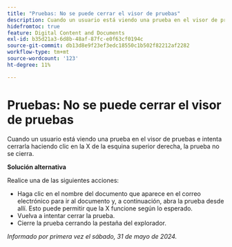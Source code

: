 ```yaml
---
title: "Pruebas: No se puede cerrar el visor de pruebas"
description: Cuando un usuario está viendo una prueba en el visor de pruebas e intenta cerrarla haciendo clic en la X de la esquina superior derecha, la prueba no se cierra. Hay una solución disponible.
hidefromtoc: true
feature: Digital Content and Documents
exl-id: b35d21a3-6d8b-48af-87fc-e0f63cf0194c
source-git-commit: db13d8e9f23ef3edc18550c1b502f82212af2282
workflow-type: tm+mt
source-wordcount: '123'
ht-degree: 11%

---
```


# Pruebas: No se puede cerrar el visor de pruebas

Cuando un usuario está viendo una prueba en el visor de pruebas e intenta cerrarla haciendo clic en la X de la esquina superior derecha, la prueba no se cierra.

**Solución alternativa**

Realice una de las siguientes acciones:

* Haga clic en el nombre del documento que aparece en el correo electrónico para ir al documento y, a continuación, abra la prueba desde allí. Esto puede permitir que la X funcione según lo esperado.
* Vuelva a intentar cerrar la prueba.
* Cierre la prueba cerrando la pestaña del explorador.

_Informado por primera vez el sábado, 31 de mayo de 2024._
